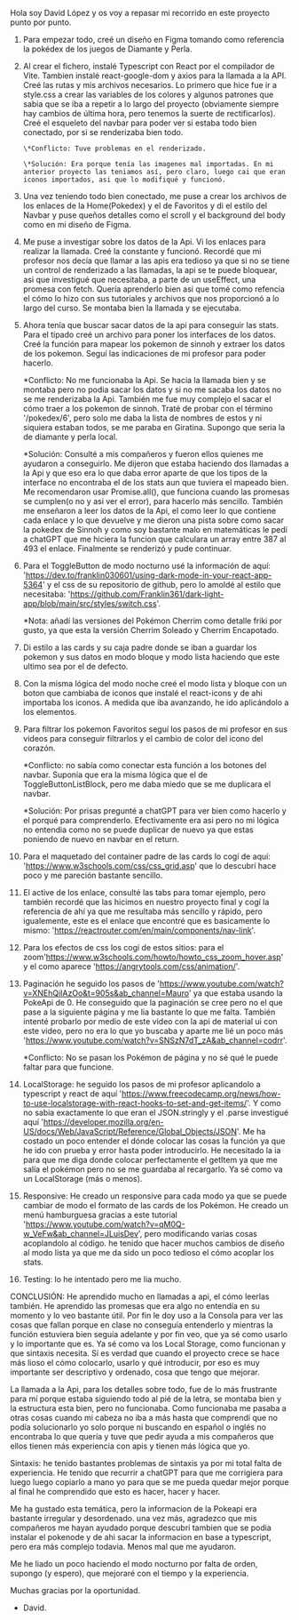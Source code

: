 Hola soy David López y os voy a repasar mi recorrido en este proyecto punto por punto.

1.  Para empezar todo, creé un diseño en Figma tomando como referencia la pokédex de los juegos de Diamante y Perla.

2.  Al crear el fichero, instalé Typescript con React por el compilador de Vite. Tambien instalé react-google-dom y axios para la llamada a la API.
    Creé las rutas y mis archivos necesarios. Lo primero que hice fue ir a style.css a crear las variables de los colores y algunos patrones que sabia que se iba a
    repetir a lo largo del proyecto (obviamente siempre hay cambios de última hora, pero tenemos la suerte de rectificarlos). Creé el esqueleto del navbar para poder ver si estaba todo bien conectado, por si se renderizaba bien todo.

        \*Conflicto: Tuve problemas en el renderizado.

        \*Solución: Era porque tenía las imagenes mal importadas. En mi anterior proyecto las teniamos así, pero claro, luego cai que eran iconos importados, asi que lo modifiqué y funcionó.

3.  Una vez teniendo todo bien conectado, me puse a crear los archivos de los enlaces de la Home(Pokedex) y el de Favoritos y di el estilo del Navbar y puse queños detalles como el scroll y el background del body como en mi diseño de Figma.

4.  Me puse a investigar sobre los datos de la Api. Vi los enlaces para realizar la llamada. Creé la constante y funcionó. Recordé que mi profesor nos decía que llamar a las apis era tedioso ya que si no se tiene un control de renderizado a las llamadas, la api se te puede bloquear, asi que investigué que necesitaba, a parte de un useEffect, una promesa con fetch. Quería aprenderlo bien asi que tomé como refencia el cómo lo hizo con sus tutoriales y archivos que nos proporcionó a lo largo del curso. Se montaba bien la llamada y se ejecutaba.

5.  Ahora tenía que buscar sacar datos de la api para conseguir las stats. Para el tipado creé un archivo para poner los interfaces de los datos. Creé la función para mapear los pokemon de sinnoh y extraer los datos de los pokemon. Seguí las indicaciones de mi profesor para poder hacerlo.

    \*Conflicto: No me funcionaba la Api. Se hacia la llamada bien y se montaba pero no podia sacar los datos y si no me sacaba los datos no se me renderizaba la Api. También me fue muy complejo el sacar el cómo traer a los pokemon de sinnoh. Traté de probar con el término '/pokedex/6', pero solo me daba la lista de nombres de estos y ni siquiera estaban todos, se me paraba en Giratina. Supongo que seria la de diamante y perla local.

    \*Solución: Consulté a mis compañeros y fueron ellos quienes me ayudaron a conseguirlo. Me dijeron que estaba haciendo dos llamadas a la Api y que eso era lo que daba error aparte de que los tipos de la interface no encontraba el de los stats aun que tuviera el mapeado bien. Me recomendaron usar Promise.all(), que funciona cuando las promesas se cumplen(o no y asi ver el error), para hacerlo más sencillo. También me enseñaron a leer los datos de la Api, el como leer lo que contiene cada enlace y lo que devuelve y me dieron una pista sobre como sacar la pokedex de Sinnoh y como soy bastante malo en matemáticas le pedí a chatGPT que me hiciera la funcion que calculara un array entre 387 al 493 el enlace. Finalmente se renderizó y pude continuar.

6.  Para el ToggleButton de modo nocturno usé la información de aquí: 'https://dev.to/franklin030601/using-dark-mode-in-your-react-app-5364' y el css de su repositorio de github, pero lo amoldé al estilo que necesitaba: 'https://github.com/Franklin361/dark-light-app/blob/main/src/styles/switch.css'.

    \*Nota: añadí las versiones del Pokémon Cherrim como detalle friki por gusto, ya que esta la versión Cherrim Soleado y Cherrim Encapotado.

7.  Di estilo a las cards y su caja padre donde se iban a guardar los pokemon y sus datos en modo bloque y modo lista haciendo que este ultimo sea por el de defecto.

8.  Con la misma lógica del modo noche creé el modo lista y bloque con un boton que cambiaba de iconos que instalé el react-icons y de ahi importaba los iconos. A medida que iba avanzando, he ido aplicándolo a los elementos.

9.  Para filtrar los pokemon Favoritos seguí los pasos de mi profesor en sus videos para conseguir filtrarlos y el cambio de color del icono del corazón.

    \*Conflicto: no sabía como conectar esta función a los botones del navbar. Suponía que era la misma lógica que el de ToggleButtonListBlock, pero me daba miedo que se me duplicara el navbar.

    \*Solución: Por prisas pregunté a chatGPT para ver bien como hacerlo y el porqué para comprenderlo. Efectivamente era asi pero no mi lógica no entendia como no se puede duplicar de nuevo ya que estas poniendo de nuevo en navbar en el return.

10. Para el maquetado del container padre de las cards lo cogí de aquí: 'https://www.w3schools.com/css/css_grid.asp' que lo descubrí hace poco y me pareción bastante sencillo.

11. El active de los enlace, consulté las tabs para tomar ejemplo, pero también recordé que las hicimos en nuestro proyecto final y cogí la referencia de ahí ya que me resultaba más sencillo y rápido, pero igualemente, este es el enlace que encontré que es basicamente lo mismo: 'https://reactrouter.com/en/main/components/nav-link'.

12. Para los efectos de css los cogí de estos sitios: para el zoom'https://www.w3schools.com/howto/howto_css_zoom_hover.asp' y el como aparece 'https://angrytools.com/css/animation/'.

13. Paginación he seguido los pasos de 'https://www.youtube.com/watch?v=XNEhQiIAzOo&t=905s&ab_channel=Mauro' ya que estaba usando la PokeApi de 0. He conseguido que la paginación se cree pero no el que pase a la siguiente página y me lia bastante lo que me falta. También intenté probarlo por medio de este video con la api de material ui con este video, pero no era lo que yo buscaba y aparte me lié un poco más 'https://www.youtube.com/watch?v=SNSzN7dT_zA&ab_channel=codrr'.

    \*Conflicto: No se pasan los Pokémon de página y no sé qué le puede faltar para que funcione.

14. LocalStorage: he seguido los pasos de mi profesor aplicandolo a typescript y react de aquí 'https://www.freecodecamp.org/news/how-to-use-localstorage-with-react-hooks-to-set-and-get-items/'. Y como no sabia exactamente lo que eran el JSON.stringly y el .parse investigué aquí 'https://developer.mozilla.org/en-US/docs/Web/JavaScript/Reference/Global_Objects/JSON'. Me ha costado un poco entender el dónde colocar las cosas la función ya que he ido con prueba y error hasta poder introducirlo. He necesitado la ia para que me diga donde colocar perfectamente el getItem ya que me salía el pokémon pero no se me guardaba al recargarlo. Ya sé como va un LocalStorage (más o menos).

15. Responsive: He creado un responsive para cada modo ya que se puede cambiar de modo el formato de las cards de los Pokémon. He creado un menú hamburguesa gracias a este tutorial 'https://www.youtube.com/watch?v=qM0Q-w_VeFw&ab_channel=JLuisDev', pero modificando varias cosas acoplandolo al código. he tenido que hacer muchos cambios de diseño al modo lista ya que me da sido un poco tedioso el cómo acoplar los stats.

16. Testing: lo he intentado pero me lia mucho.

CONCLUSIÓN: He aprendido mucho en llamadas a api, el cómo leerlas también. He aprendido las promesas que era algo no entendía en su momento y lo veo bastante útil. Por fin le doy uso a la Consola para ver las cosas que fallan porque en clase no conseguía entenderlo y mientras la función estuviera bien seguía adelante y por fin veo, que ya sé como usarlo y lo importante que es. Ya sé como va los Local Storage, como funcionan y que sintaxis necesita. Sí es verdad que cuando el proyecto crece se hace más lioso el cómo colocarlo, usarlo y qué introducir, por eso es muy importante ser descriptivo y ordenado, cosa que tengo que mejorar.

La llamada a la Api, para los detalles sobre todo, fue de lo más frustrante para mí porque estaba siguiendo todo al pié de la letra, se montaba bien y la estructura esta bien, pero no funcionaba. Como funcionaba me pasaba a otras cosas cuando mi cabeza no iba a más hasta que comprendí que no podía solucionarlo yo solo porque ni buscando en español o inglés no encontraba lo que quería y tuve que pedir ayuda a mis compañeros que ellos tienen más experiencia con apis y tienen más lógica que yo.

Sintaxis: he tenido bastantes problemas de sintaxis ya por mi total falta de experiencia. He tenido que recurrir a chatGPT para que me corrigiera para luego luego copiarlo a mano yo para que se me pueda quedar mejor porque al final he comprendido que esto es hacer, hacer y hacer.

Me ha gustado esta temática, pero la informacion de la Pokeapi era bastante irregular y desordenado. una vez más, agradezco que mis compañeros me hayan ayudado porque descubrí tambien que se podia instalar el pokenode y de ahi sacar la informacion en base a typescript, pero era más complejo todavia. Menos mal que me ayudaron.

Me he liado un poco haciendo el modo nocturno por falta de orden, supongo (y espero), que mejoraré con el tiempo y la experiencia.

Muchas gracias por la oportunidad.

- David.
